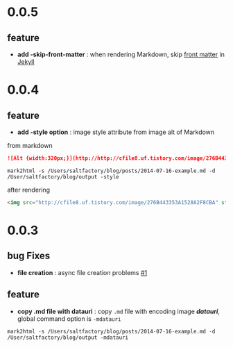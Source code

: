 0.0.5
=====
## feature
- **add -skip-front-matter** : when rendering Markdown, skip [front matter](http://jekyllrb.com/docs/frontmatter/) in [Jekyll](http://jekyllrb.com/)

0.0.4
=====
## feature
- **add -style option** : image style attribute from image alt of Markdown

from markdown
```markdown
![Alt {width:320px;}](http://http://cfile8.uf.tistory.com/image/276B443353A1528A2F8CBA "Title")
```
```
mark2html -s /Users/saltfactory/blog/posts/2014-07-16-example.md -d /User/saltfactory/blog/output -style
```
after rendering
```html
<img src="http://cfile8.uf.tistory.com/image/276B443353A1528A2F8CBA" style="width:320px;" alt="Alt" title="Title"/>
```

0.0.3
======

## bug Fixes
- **file creation** : async file creation problems [#1](https://github.com/saltfactory/mark2html/issues/1)

## feature

- **copy .md file with datauri** : copy `.md` file with encoding image ***datauri***, global command option is `-mdatauri`
```
mark2html -s /Users/saltfactory/blog/posts/2014-07-16-example.md -d /User/saltfactory/blog/output -mdatauri
```
